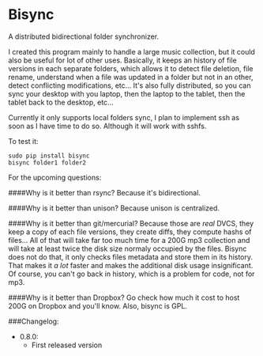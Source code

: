 Bisync
======

A distributed bidirectional folder synchronizer.

I created this program mainly to handle a large music collection, but it could also be useful for lot of other uses.
Basically, it keeps an history of file versions in each separate folders, which allows it to detect file deletion,
file rename, understand when a file was updated in a folder but not in an other, detect conflicting modifications, etc...
It's also fully distributed, so you can sync your desktop with you laptop, then the laptop to the tablet, then the
tablet back to the desktop, etc...

Currently it only supports local folders sync, I plan to implement ssh as soon as I have time to do so. Although
it will work with sshfs.

To test it:

    sudo pip install bisync
    bisync folder1 folder2

For the upcoming questions:

####Why is it better than rsync?
Because it's bidirectional.

####Why is it better than unison?
Because unison is centralized.

####Why is it better than git/mercurial?
Because those are *real* DVCS, they keep a copy of each file versions, they create diffs, they compute hashs of files...
All of that will take far too much time for a 200G mp3 collection and will take at least twice the disk size
normaly occupied by the files. Bisync does not do that, it only checks files metadata and store them in its history.
That makes it *a lot* faster and makes the additional disk usage insignificant. Of course, you can't go back in
history, which is a problem for code, not for mp3.

####Why is it better than Dropbox?
Go check how much it cost to host 200G on Dropbox and you'll know. Also, bisync is GPL.

###Changelog:
- 0.8.0:
  - First released version
